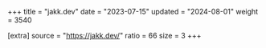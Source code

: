 +++
title = "jakk.dev"
date = "2023-07-15"
updated = "2024-08-01"
weight = 3540

[extra]
source = "https://jakk.dev/"
ratio = 66
size = 3
+++
